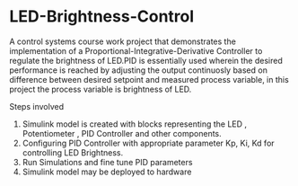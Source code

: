 # LED-Brightness-Control

A control systems course work project that demonstrates the implementation of a Proportional-Integrative-Derivative Controller to regulate the brightness of LED.PID is essentially used wherein the desired performance is reached by adjusting the output continuosly based on difference between desired setpoint and measured process variable, in this project the process variable is brightness of LED. 

Steps involved 
1) Simulink model is created with blocks representing the LED , Potentiometer , PID Controller and other components.
2) Configuring PID Controller with appropriate parameter Kp, Ki, Kd for controlling LED Brightness.
3) Run Simulations and fine tune PID parameters
4) Simulink model may be deployed to hardware 
